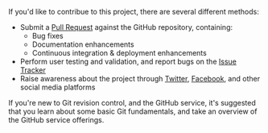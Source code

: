 If you'd like to contribue to this project, there are several different methods:

- Submit a [Pull Request](https://www.github.com/pcgeek86/PSGitHub/pulls) against the GitHub repository, containing:
  - Bug fixes
  - Documentation enhancements
  - Continuous integration & deployment enhancements
- Perform user testing and validation, and report bugs on the [Issue Tracker](https://www.github.com/pcgeek86/PSGitHub/issues)
- Raise awareness about the project through [Twitter](https://twitter.com/#PowerShell), [Facebook](https://facebook.com), and other social media platforms

If you're new to Git revision control, and the GitHub service, it's suggested that you learn about some basic Git fundamentals, and take an overview of the GitHub service offerings.